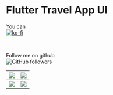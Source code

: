 # Flutter Travel App UI

You can <br>
[![ko-fi](https://www.ko-fi.com/img/githubbutton_sm.svg)](https://ko-fi.com/V7V61GH1X)

<br>

Follow me on github <br>
![GitHub followers](https://img.shields.io/github/followers/dhruvilxcode?label=Follow%20me&style=social)

| ![](https://github.com/dhruvilxcode/flutter-travel-app/blob/master/1.png?raw=true)| ![](https://github.com/dhruvilxcode/flutter-travel-app/blob/master/2.png?raw=true) |
| ------------ | ------------ |
| ![](https://github.com/dhruvilxcode/flutter-travel-app/blob/master/3.png?raw=true)| ![](https://github.com/dhruvilxcode/flutter-travel-app/blob/master/4.png?raw=true) |
